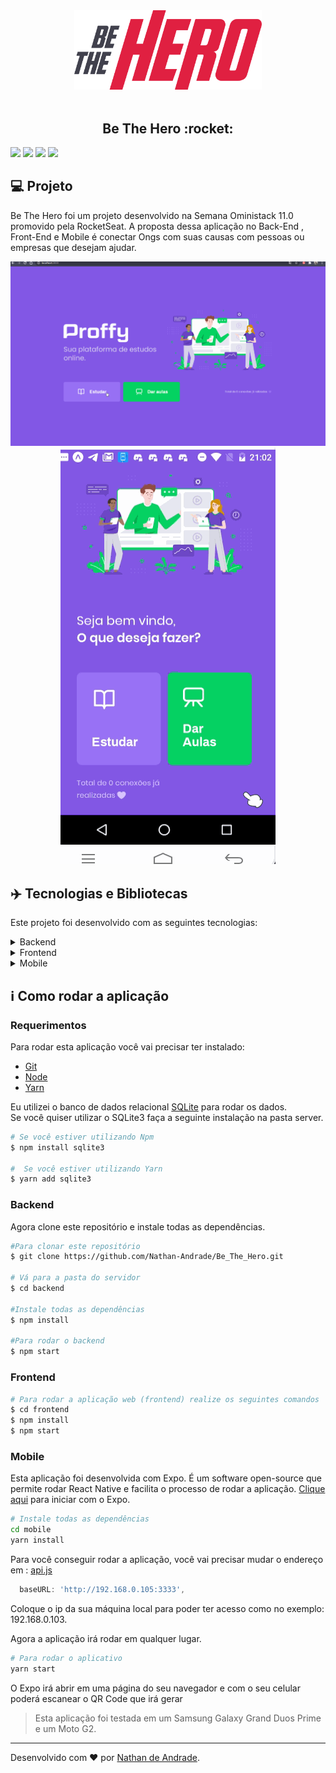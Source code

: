 <div align="center">
    <img src="https://raw.githubusercontent.com/Nathan-Andrade/Be_The_Hero/87c423ca38587da9db3a60f62e5bb33c6563d8f7/frontend/src/assets/logo.svg" width="300px"/>
</div>

<br />

<h2 align="center">
    Be The Hero :rocket:
</h2>

  ![](https://img.shields.io/github/languages/count/Nathan-Andrade/Be_The_Hero?color=%23e82041)  ![](https://img.shields.io/github/languages/top/Nathan-Andrade/Be_The_Hero?color=%23e82041)  ![](https://img.shields.io/github/repo-size/Nathan-Andrade/Be_The_hero?color=%23e82041) ![](https://img.shields.io/github/last-commit/Nathan-Andrade/Be_The_Hero?color=%23e82041)

<p align="center">
  
</p>


## :computer: Projeto

 Be The Hero foi um projeto desenvolvido na Semana Oministack 11.0 promovido pela RocketSeat. A proposta dessa aplicação no Back-End , Front-End e Mobile é conectar Ongs com suas causas com pessoas ou empresas que desejam ajudar.

 <p align="center">
  <img src="https://github.com/Nathan-Andrade/Proffy/blob/master/github/gifDaAplica%C3%A7%C3%A3oWithResponsive.gif?raw=true" >
  <img src="https://github.com/Nathan-Andrade/proffy/blob/master/github/gifMobile.gif?raw=true" >
</p>

 ## :airplane: Tecnologias e Bibliotecas

Este projeto foi desenvolvido com as seguintes tecnologias:

<details>
  <summary>Backend</summary>

-   [Node.js](https://nodejs.org/)
-   [Express](https://expressjs.com/)
-   [Javascript](https://www.typescriptlang.org/)
-   [Cors](https://www.npmjs.com/package/cors)
-   [ESLint](https://eslint.org/)
-   [Prettier](https://prettier.io/)
-   [VS Code](https://code.visualstudio.com/)

</details>

<details>
  <summary>Frontend</summary>

-   [React](https://pt-br.reactjs.org/)
-   [Javascript](https://www.typescriptlang.org/)
-   [Styled Components](https://styled-components.com/)
-   [Context API](https://reactjs.org/docs/context.html)
-   [Axios](https://www.npmjs.com/package/axios)
-   [React Icons](https://react-icons.netlify.com/#/)
-   [Prettier](https://prettier.io/)
-   [VS Code](https://code.visualstudio.com/)

</details>

<details>
  <summary>Mobile</summary>

-   [React Native](https://reactnative.dev/)
-   [Expo](https://expo.io/learn)
-   [Styled Components](https://styled-components.com/)
-   [Javascript](https://www.typescriptlang.org/)
-   [React Navigation](https://reactnavigation.org/)
-   [Axios](https://www.npmjs.com/package/axios)
-   [React Native Appearance](https://github.com/expo/react-native-appearance)
-   [Prettier](https://prettier.io/)
-   [VS Code](https://code.visualstudio.com/)

</details>

## :information_source: Como rodar a aplicação

### Requerimentos

Para rodar esta aplicação você vai precisar ter instalado:
* [Git](https://git-scm.com)
* [Node](https://nodejs.org/)
* [Yarn](https://yarnpkg.com/) 

Eu utilizei o banco de dados relacional [SQLite](https://www.npmjs.com/package/sqlite) para rodar os dados.
<br>
Se você quiser utilizar o SQLite3 faça a seguinte instalação na pasta server.

```bash
# Se você estiver utilizando Npm
$ npm install sqlite3

#  Se você estiver utilizando Yarn
$ yarn add sqlite3

```
### Backend

Agora clone este repositório e instale todas as dependências.
```bash
#Para clonar este repositório
$ git clone https://github.com/Nathan-Andrade/Be_The_Hero.git

# Vá para a pasta do servidor
$ cd backend

#Instale todas as dependências
$ npm install

#Para rodar o backend
$ npm start

```


### Frontend

```bash
# Para rodar a aplicação web (frontend) realize os seguintes comandos
$ cd frontend
$ npm install
$ npm start
```

### Mobile

Esta aplicação foi desenvolvida com Expo. É um software open-source que permite rodar React Native e facilita o processo de rodar a aplicação. [Clique aqui](https://expo.io/learn) para iniciar com o Expo.

```bash
# Instale todas as dependências
cd mobile
yarn install
```

Para você conseguir rodar a aplicação, você vai precisar mudar o endereço em :
[api.js](https://github.com/Nathan-Andrade/Be_The_Hero/blob/master/mobile/src/services/api.js)
```javascript
  baseURL: 'http://192.168.0.105:3333',
```
Coloque o ip da sua máquina local para poder ter acesso como no exemplo: 192.168.0.103.

Agora a aplicação irá rodar em qualquer lugar.

```bash
# Para rodar o aplicativo
yarn start
```

O Expo irá abrir em uma página do seu navegador e com o seu celular poderá escanear o QR Code que irá gerar

> Esta aplicação foi testada em um Samsung Galaxy Grand Duos Prime  e um Moto G2.

---

Desenvolvido com ❤️ por <a href="https://www.linkedin.com/in/nathan-a-1b9436124/">Nathan de Andrade</a>.
